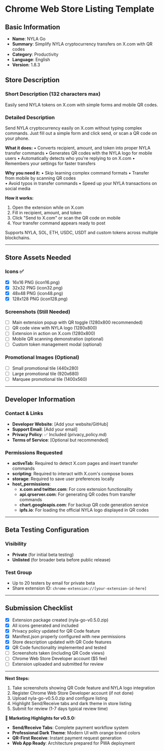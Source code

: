 # Chrome Web Store Listing Template

## Basic Information
- **Name**: NYLA Go
- **Summary**: Simplify NYLA cryptocurrency transfers on X.com with QR codes
- **Category**: Productivity
- **Language**: English
- **Version**: 1.8.3

## Store Description

### Short Description (132 characters max)
Easily send NYLA tokens on X.com with simple forms and mobile QR codes.

### Detailed Description
Send NYLA cryptocurrency easily on X.com without typing complex commands. Just fill out a simple form and click send, or scan a QR code on your phone.

**What it does:**
• Converts recipient, amount, and token into proper NYLA transfer commands
• Generates QR codes with the NYLA logo for mobile users
• Automatically detects who you're replying to on X.com
• Remembers your settings for faster transfers

**Why you need it:**
• Skip learning complex command formats
• Transfer from mobile by scanning QR codes  
• Avoid typos in transfer commands
• Speed up your NYLA transactions on social media

**How it works:**
1. Open the extension while on X.com
2. Fill in recipient, amount, and token
3. Click "Send to X.com" or scan the QR code on mobile
4. Your transfer command appears ready to post

Supports NYLA, SOL, ETH, USDC, USDT and custom tokens across multiple blockchains.

---

## Store Assets Needed

### Icons ✅
- [x] 16x16 PNG (icon16.png)
- [x] 32x32 PNG (icon32.png) 
- [x] 48x48 PNG (icon48.png)
- [x] 128x128 PNG (icon128.png)

### Screenshots (Still Needed)
- [ ] Main extension popup with QR toggle (1280x800 recommended)
- [ ] QR code view with NYLA logo (1280x800)
- [ ] Extension in action on X.com (1280x800)
- [ ] Mobile QR scanning demonstration (optional)
- [ ] Custom token management modal (optional)

### Promotional Images (Optional)
- [ ] Small promotional tile (440x280)
- [ ] Large promotional tile (920x680)
- [ ] Marquee promotional tile (1400x560)

---

## Developer Information

### Contact & Links
- **Developer Website**: [Add your website/GitHub]
- **Support Email**: [Add your email]
- **Privacy Policy**: ✅ Included (privacy_policy.md)
- **Terms of Service**: [Optional but recommended]

### Permissions Requested
- **activeTab**: Required to detect X.com pages and insert transfer commands
- **scripting**: Required to interact with X.com's compose boxes  
- **storage**: Required to save user preferences locally
- **host_permissions**: 
  - **x.com and twitter.com**: For core extension functionality
  - **api.qrserver.com**: For generating QR codes from transfer commands
  - **chart.googleapis.com**: For backup QR code generation service
  - **ipfs.io**: For loading the official NYLA logo displayed in QR codes

---

## Beta Testing Configuration

### Visibility
- **Private** (for initial beta testing)
- **Unlisted** (for broader beta before public release)

### Test Group
- Up to 20 testers by email for private beta
- Share extension ID: `chrome-extension://[your-extension-id-here]`

---

## Submission Checklist

- [x] Extension package created (nyla-go-v0.5.0.zip)
- [x] All icons generated and included
- [x] Privacy policy updated for QR Code feature
- [x] Manifest.json properly configured with new permissions
- [x] Store description updated with QR Code features
- [x] QR Code functionality implemented and tested
- [ ] Screenshots taken (including QR Code views)
- [ ] Chrome Web Store Developer account ($5 fee)
- [ ] Extension uploaded and submitted for review

---

**Next Steps:**
1. Take screenshots showing QR Code feature and NYLA logo integration
2. Register Chrome Web Store Developer account (if not done)
3. Upload nyla-go-v0.5.0.zip and configure listing
4. Highlight Send/Receive tabs and dark theme in store listing
5. Submit for review (1-7 days typical review time)

**🎯 Marketing Highlights for v0.5.0:**
- **Send/Receive Tabs**: Complete payment workflow system
- **Professional Dark Theme**: Modern UI with orange brand colors
- **QR-First Receive**: Instant payment request generation
- **Web App Ready**: Architecture prepared for PWA deployment